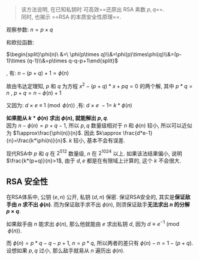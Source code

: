 > 该方法说明, 在已知私钥时 可高效==还原出 RSA 素数 $p,q$==.  
> 同时, 也揭示 ==RSA 的本质安全性原理==.

观察参数: $n = p\times q$

和欧拉函数: 

$\begin{split}\phi(n)\ &=\ \phi(p\times q)\\&=\phi(p)\times\phi(q)\\&=(p-1)\times (q-1)\\&=p\times q-q-p+1\end{split}$

, 有: $n-(p+q)+1=\phi(n)$ 

故由韦达定理知, $p$ 和 $q$ 为方程 $x^2-(p+q)*x+pq=0$ 的两个解, 其中 $p*q=n$ , $p+q=n-\phi(n)+1$

又因为: $d\ \times\ e\ \equiv\ 1\pmod{\phi(n)}$ ,有: $d\ \times\ e\ -1 =\ k*\phi(n)$

**如果能从 $k*\phi(n)$ 求出 $\phi(n)$, 就能解出 $p,q$**.  
因为 $n-\phi(n)=p+q-1$, 所以 $p,q$ 数量级相对于 $n$ 和 $\phi(n)$ 较小, 所以可以近似为 $1\approx\frac{\phi(n)}{n}$. 因此 $k\approx \frac{d*e-1}{n}=\frac{k*\phi(n)}{n}$. $k$ 较小, 基本不会有误差. 

现代RSA中 $p$ 和 $q$ 在 $2^{512}$ 数量级, $n$ 在 $2^{1024}$ 以上. 如果该法结果偏小, 说明 $\frac{k*(p+q)}{n}>1$, 由于 $d,e$ 都是在有限域上计算的, 这个 $k$ 不会很大. 

## RSA 安全性

在RSA体系中, 公钥 $(e, n)$ 公开, 私钥 $(d, n)$ 保密. 保证RSA安全的, 其实是**保证敌手由 $n$ 求不出 $\phi(n)$**. 而为保证敌手求不出 $\phi(n)$, 则须保证敌手**无法求出 $n$ 的分解 $p\times q$**.

如果敌手由 $n$ 能求出 $\phi(n)$, 那么他就能由 $e$ 求出私钥 $d$, 因为 $d\equiv e^{-1}\pmod{\phi(n)}$.

而 $\phi(n)=p*q-q-p+1$, $n=p*q$, 所以两者的差只有 $\phi(n)-n=1-(p+q)$. 设想如果 $p,q$ 过小, 那么敌手就易从 $n$ 遍历出 $\phi(n)$.
